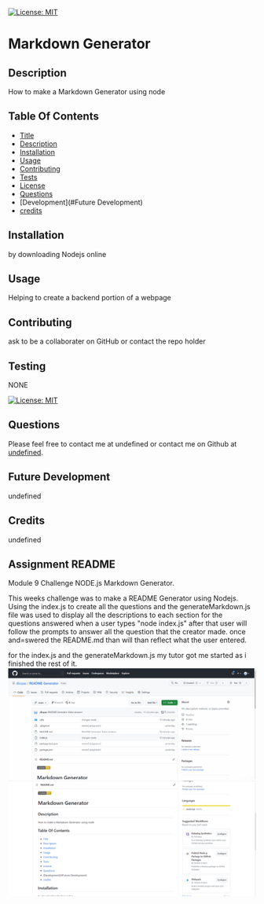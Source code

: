 [![License: MIT](https://img.shields.io/badge/License-MIT-yellow.svg)](https://opensource.org/licenses/MIT)

# Markdown Generator

## Description

How to make a Markdown Generator using node

## Table Of Contents

- [Title](#title)
- [Description](#Description)
- [Installation](#Installation)
- [Usage](#Usage)
- [Contributing](#title)
- [Tests](#Tests)
- [License](#License)
- [Questions](#Questions)
- [Development](#Future Development)
- [credits](#Credits)

## Installation

by downloading Nodejs online

## Usage

Helping to create a backend portion of a webpage

## Contributing

ask to be a collaborater on GitHub or contact the repo holder

## Testing

NONE

[![License: MIT](https://img.shields.io/badge/License-MIT-yellow.svg)](https://opensource.org/licenses/MIT)

## Questions

Please feel free to contact me at undefined or contact me on Github at [undefined](https://github.com/undefined).

## Future Development

undefined

## Credits

undefined

## Assignment README

Module 9 Challenge NODE.js Markdown Generator.

This weeks challenge was to make a README Generator using Nodejs. Using the index.js to create all the questions and the generateMarkdown.js file was used to display all the descriptions to each section for the questions answered when a user types "node index.js" after that user will follow the prompts to answer all the question that the creator made. once and=swered the README.md than will than reflect what the user entered.

for the index.js and the generateMarkdown.js my tutor got me started as i finished the rest of it.
![Screenshot](./images/Node%20Js%20Assignment.gif)
![Screenshot](./images/Screenshot%202023-04-23%20090202.png)
